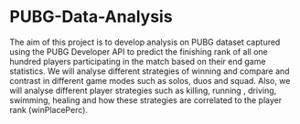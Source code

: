 # PUBG-Data-Analysis

The aim of this project is to develop analysis on PUBG dataset captured using the PUBG Developer API to predict the finishing rank of all one hundred players participating in the match based on their end game statistics. We will analyse different strategies of winning and compare and contrast in different game modes such as solos, duos and squad. Also, we will analyse different player strategies such as killing, running , driving, swimming, healing and how these strategies are correlated to the player rank (winPlacePerc).

